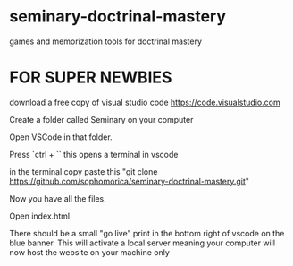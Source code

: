 # seminary-doctrinal-mastery
games and memorization tools for doctrinal mastery

# FOR SUPER NEWBIES

download a free copy of visual studio code https://code.visualstudio.com

Create a folder called Seminary on your computer  

Open VSCode in that folder. 

Press `ctrl + `` this opens a terminal in vscode

in the terminal copy paste this "git clone https://github.com/sophomorica/seminary-doctrinal-mastery.git"

Now you have all the files. 

Open index.html

There should be a small "go live" print in the bottom right of vscode on the blue banner. This will activate a local server meaning your computer will now host the website on your machine only
